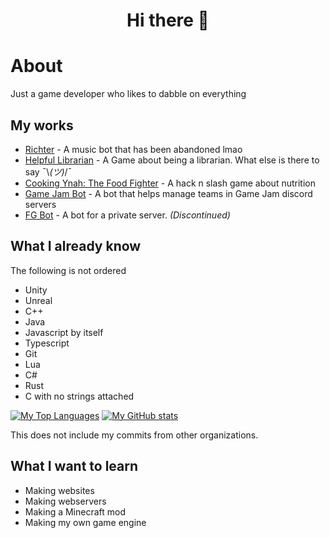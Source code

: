 <h1 align = "center"> Hi there 👋</h1>

# About
Just a game developer who likes to dabble on everything

## My works
- [Richter](https://github.com/KoolieAid/Richter) - A music bot that has been abandoned lmao
- [Helpful Librarian](https://github.com/KoolieAid/HelpfulLibrarian) - A Game about being a librarian. What else is there to say ¯\\_(ツ)_/¯
- [Cooking Ynah: The Food Fighter](https://github.com/Sando-Studios/CookingYnah) - A hack n slash game about nutrition
- [Game Jam Bot](https://github.com/ErikRupertGo/GJ-Bot) - A bot that helps manage teams in Game Jam discord servers
- [FG Bot](https://github.com/ErikRupertGo/FG-Bot) - A bot for a private server. *(Discontinued)*

## What I already know
The following is not ordered
- Unity
- Unreal
- C++
- Java
- Javascript by itself
- Typescript
- Git
- Lua 
- C#
- Rust
- C with no strings attached

[![My Top Languages](https://github-readme-stats.vercel.app/api/top-langs/?username=KoolieAid&layout=compact&theme=dracula&langs_count=10)](https://github.com/KoolieAid?tab=repositories)
[![My GitHub stats](https://github-readme-stats.vercel.app/api?username=KoolieAid&theme=dracula)](https://github.com/KoolieAid/github-readme-stats)

This does not include my commits from other organizations.


## What I want to learn
- Making websites
- Making webservers
- Making a Minecraft mod
- Making my own game engine

<!--
**KoolieAid/KoolieAid** is a ✨ _special_ ✨ repository because its `README.md` (this file) appears on your GitHub profile.

Here are some ideas to get you started:

- 🔭 I’m currently working on ...
- 🌱 I’m currently learning ...
- 👯 I’m looking to collaborate on ...
- 🤔 I’m looking for help with ...
- 💬 Ask me about ...
- 📫 How to reach me: ...
- 😄 Pronouns: ...
- ⚡ Fun fact: ...
-->
